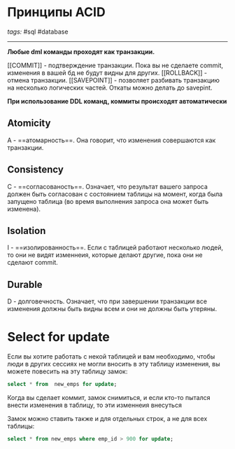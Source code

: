 # Принципы ACID
*tags:* #sql #database 

---
**Любые dml команды проходят как транзакции.**

[[COMMIT]] - подтверждение транзакции. Пока вы не сделаете commit, изменения в вашей бд не будут видны для других.
[[ROLLBACK]] - отмена транзакции. 
[[SAVEPOINT]] - позволяет разбивать транзакцию на несколько логических частей. Откаты можно делать до savepint.

**При использование DDL команд, коммиты происходят автоматически**

## Atomicity
A - ==атомарность==. Она говорит, что изменения совершаются как транзакции.

## Consistency
C - ==согласованость==. Означает, что результат вашего запроса должен быть согласован с состоянием таблицы на момент, когда была запущено таблица (во время выполнения запроса она может быть изменена).

## Isolation
I - ==изолированность==. Если с таблицей работают несколько людей, то они не видят изменнеия, которые делают другие, пока они не сделают commit.

## Durable
D - долговечность. Означает, что при завершении транзакции все изменения должны быть видны всем и они не должны быть утеряны.


# Select for update
Если вы хотите работать с некой таблицей и вам необходимо, чтобы люди в других сессиях не могли вносить в эту таблицу изменения, вы можете повесить на эту таблицу замок:
```sql
select * from  new_emps for update;
```

Когда вы сделает коммит, замок снимиться, и если кто-то пытался внести изменения в таблицу, то эти изменнеия внесуться

Замок можно ставить также и для отдельных строк, а не для всех таблицы:
```sql
select * from new_emps where emp_id > 900 for update;
```